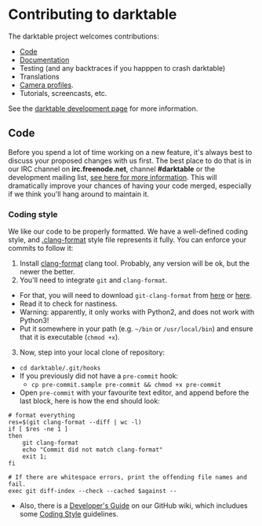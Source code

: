 # Contributing to darktable

The darktable project welcomes contributions:

* [Code](https://www.darktable.org/development/)
* [Documentation](https://www.darktable.org/resources/)
* Testing (and any backtraces if you happpen to crash darktable)
* Translations
* [Camera profiles](https://www.darktable.org/resources/camera-support/).
* Tutorials, screencasts, etc.

See the [darktable development page](https://www.darktable.org/development/) for
more information.

## Code

Before you spend a lot of time working on a new feature, it's always best to
discuss your proposed changes with us first.  The best place to do that is in
our IRC channel on **irc.freenode.net**, channel **#darktable** or the
development mailing list, [see here for more
information](https://www.darktable.org/contact/).  This will dramatically
improve your chances of having your code merged, especially if we think you'll
hang around to maintain it.

### Coding style

We like our code to be properly formatted. We have a well-defined coding style, 
and [.clang-format](.clang-format) style file represents it fully.
You can enforce your commits to follow it:

1. Install [clang-format](http://clang.llvm.org/docs/ClangFormat.html) clang tool. Probably, any version will be ok, but the newer the better.
2. You'll need to integrate `git` and `clang-format`.
  * For that, you will need to download `git-clang-format` from [here](https://github.com/llvm-mirror/clang/blob/master/tools/clang-format/git-clang-format) or [here](https://llvm.org/svn/llvm-project/cfe/trunk/tools/clang-format/git-clang-format).
  * Read it to check for nastiness.
  * Warning: apparently, it only works with Python2, and does not work with Python3!
  * Put it somewhere in your path (e.g. `~/bin` or `/usr/local/bin`) and ensure that it is executable (`chmod +x`).
3. Now, step into your local clone of repository:
  * `cd darktable/.git/hooks`
  * If you previously did not have a `pre-commit` hook:
    * `cp pre-commit.sample pre-commit && chmod +x pre-commit`
  * Open `pre-commit` with your favourite text editor, and append before the last block, here is how the end should look:
```
# format everything
res=$(git clang-format --diff | wc -l)
if [ $res -ne 1 ]
then
	git clang-format
	echo "Commit did not match clang-format"
	exit 1;
fi

# If there are whitespace errors, print the offending file names and fail.
exec git diff-index --check --cached $against --
```
* Also, there is a [Developer's Guide](https://github.com/darktable-org/darktable/wiki/Developer's-guide) on our GitHub wiki, which includues some [Coding Style](https://github.com/darktable-org/darktable/wiki/Developer's-guide#coding-style) guidelines.
